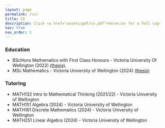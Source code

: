 ```yaml
---
layout: page
permalink: /cv/
title: CV
description: Click <a href="assets/pdf/cv.pdf">here</a> for a full copy of my CV. 
nav: true
nav_order: 1
---
```


<h3> Education </h3>

- BScHons Mathematics with First Class Honours - Victoria University Of Wellington (2022) <a href="assets/pdf/honoursthesis.pdf">(thesis)</a>.
- MSc Mathematics - Victoria University of Wellington (2024) <a href="assets/pdf/mscthesis">(thesis)</a> 

<h3> Tutoring </h3>

- MATH132 Intro to Mathematical Thinking (2021/22) - Victoria University of Wellington
- MATH151 Algebra (2024) - Victoria University of Wellington
- MATH161 Discrete Mathematics (2024) - Victoria University of Wellington
- MATH251 Linear Algebra (2024) - Victoria University of Wellington

